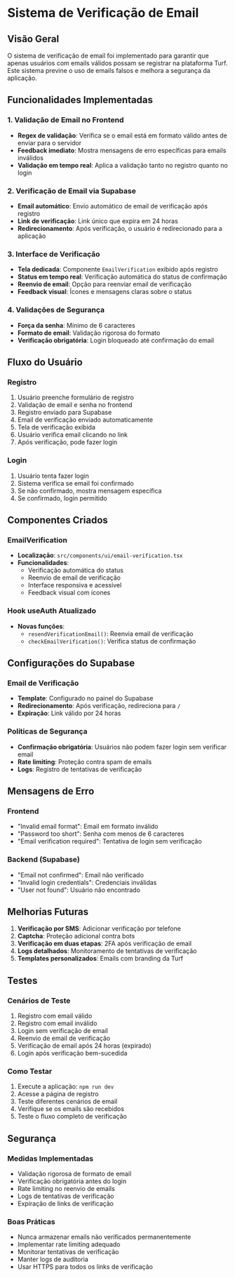 # Sistema de Verificação de Email

## Visão Geral

O sistema de verificação de email foi implementado para garantir que apenas usuários com emails válidos possam se registrar na plataforma Turf. Este sistema previne o uso de emails falsos e melhora a segurança da aplicação.

## Funcionalidades Implementadas

### 1. Validação de Email no Frontend
- **Regex de validação**: Verifica se o email está em formato válido antes de enviar para o servidor
- **Feedback imediato**: Mostra mensagens de erro específicas para emails inválidos
- **Validação em tempo real**: Aplica a validação tanto no registro quanto no login

### 2. Verificação de Email via Supabase
- **Email automático**: Envio automático de email de verificação após registro
- **Link de verificação**: Link único que expira em 24 horas
- **Redirecionamento**: Após verificação, o usuário é redirecionado para a aplicação

### 3. Interface de Verificação
- **Tela dedicada**: Componente `EmailVerification` exibido após registro
- **Status em tempo real**: Verificação automática do status de confirmação
- **Reenvio de email**: Opção para reenviar email de verificação
- **Feedback visual**: Ícones e mensagens claras sobre o status

### 4. Validações de Segurança
- **Força da senha**: Mínimo de 6 caracteres
- **Formato de email**: Validação rigorosa do formato
- **Verificação obrigatória**: Login bloqueado até confirmação do email

## Fluxo do Usuário

### Registro
1. Usuário preenche formulário de registro
2. Validação de email e senha no frontend
3. Registro enviado para Supabase
4. Email de verificação enviado automaticamente
5. Tela de verificação exibida
6. Usuário verifica email clicando no link
7. Após verificação, pode fazer login

### Login
1. Usuário tenta fazer login
2. Sistema verifica se email foi confirmado
3. Se não confirmado, mostra mensagem específica
4. Se confirmado, login permitido

## Componentes Criados

### EmailVerification
- **Localização**: `src/components/ui/email-verification.tsx`
- **Funcionalidades**:
  - Verificação automática do status
  - Reenvio de email de verificação
  - Interface responsiva e acessível
  - Feedback visual com ícones

### Hook useAuth Atualizado
- **Novas funções**:
  - `resendVerificationEmail()`: Reenvia email de verificação
  - `checkEmailVerification()`: Verifica status de confirmação

## Configurações do Supabase

### Email de Verificação
- **Template**: Configurado no painel do Supabase
- **Redirecionamento**: Após verificação, redireciona para `/`
- **Expiração**: Link válido por 24 horas

### Políticas de Segurança
- **Confirmação obrigatória**: Usuários não podem fazer login sem verificar email
- **Rate limiting**: Proteção contra spam de emails
- **Logs**: Registro de tentativas de verificação

## Mensagens de Erro

### Frontend
- "Invalid email format": Email em formato inválido
- "Password too short": Senha com menos de 6 caracteres
- "Email verification required": Tentativa de login sem verificação

### Backend (Supabase)
- "Email not confirmed": Email não verificado
- "Invalid login credentials": Credenciais inválidas
- "User not found": Usuário não encontrado

## Melhorias Futuras

1. **Verificação por SMS**: Adicionar verificação por telefone
2. **Captcha**: Proteção adicional contra bots
3. **Verificação em duas etapas**: 2FA após verificação de email
4. **Logs detalhados**: Monitoramento de tentativas de verificação
5. **Templates personalizados**: Emails com branding da Turf

## Testes

### Cenários de Teste
1. Registro com email válido
2. Registro com email inválido
3. Login sem verificação de email
4. Reenvio de email de verificação
5. Verificação de email após 24 horas (expirado)
6. Login após verificação bem-sucedida

### Como Testar
1. Execute a aplicação: `npm run dev`
2. Acesse a página de registro
3. Teste diferentes cenários de email
4. Verifique se os emails são recebidos
5. Teste o fluxo completo de verificação

## Segurança

### Medidas Implementadas
- Validação rigorosa de formato de email
- Verificação obrigatória antes do login
- Rate limiting no reenvio de emails
- Logs de tentativas de verificação
- Expiração de links de verificação

### Boas Práticas
- Nunca armazenar emails não verificados permanentemente
- Implementar rate limiting adequado
- Monitorar tentativas de verificação
- Manter logs de auditoria
- Usar HTTPS para todos os links de verificação 